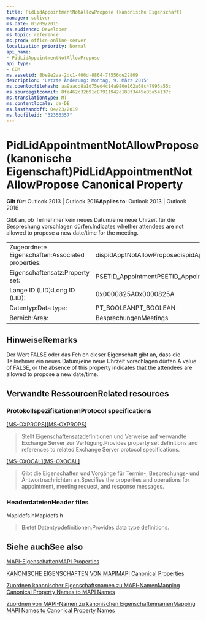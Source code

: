```yaml
---
title: PidLidAppointmentNotAllowPropose (kanonische Eigenschaft)
manager: soliver
ms.date: 03/09/2015
ms.audience: Developer
ms.topic: reference
ms.prod: office-online-server
localization_priority: Normal
api_name:
- PidLidAppointmentNotAllowPropose
api_type:
- COM
ms.assetid: 8be9e2aa-2dc1-406d-8864-7f556de22809
description: 'Letzte Änderung: Montag, 9. März 2015'
ms.openlocfilehash: aa9aacd8a1d75ed4c14a980e162a68c47995a55c
ms.sourcegitcommit: 8fe462c32b91c87911942c188f3445e85a54137c
ms.translationtype: MT
ms.contentlocale: de-DE
ms.lasthandoff: 04/23/2019
ms.locfileid: "32356357"
---
```

# <a name="pidlidappointmentnotallowpropose-canonical-property"></a><span data-ttu-id="98017-103">PidLidAppointmentNotAllowPropose (kanonische Eigenschaft)</span><span class="sxs-lookup"><span data-stu-id="98017-103">PidLidAppointmentNotAllowPropose Canonical Property</span></span>

  
  
<span data-ttu-id="98017-104">**Gilt für**: Outlook 2013 | Outlook 2016</span><span class="sxs-lookup"><span data-stu-id="98017-104">**Applies to**: Outlook 2013 | Outlook 2016</span></span> 
  
<span data-ttu-id="98017-105">Gibt an, ob Teilnehmer kein neues Datum/eine neue Uhrzeit für die Besprechung vorschlagen dürfen.</span><span class="sxs-lookup"><span data-stu-id="98017-105">Indicates whether attendees are not allowed to propose a new date/time for the meeting.</span></span>
  
|||
|:-----|:-----|
|<span data-ttu-id="98017-106">Zugeordnete Eigenschaften:</span><span class="sxs-lookup"><span data-stu-id="98017-106">Associated properties:</span></span>  <br/> |<span data-ttu-id="98017-107">dispidApptNotAllowPropose</span><span class="sxs-lookup"><span data-stu-id="98017-107">dispidApptNotAllowPropose</span></span>  <br/> |
|<span data-ttu-id="98017-108">Eigenschaftensatz:</span><span class="sxs-lookup"><span data-stu-id="98017-108">Property set:</span></span>  <br/> |<span data-ttu-id="98017-109">PSETID_Appointment</span><span class="sxs-lookup"><span data-stu-id="98017-109">PSETID_Appointment</span></span>  <br/> |
|<span data-ttu-id="98017-110">Lange ID (LID):</span><span class="sxs-lookup"><span data-stu-id="98017-110">Long ID (LID):</span></span>  <br/> |<span data-ttu-id="98017-111">0x0000825A</span><span class="sxs-lookup"><span data-stu-id="98017-111">0x0000825A</span></span>  <br/> |
|<span data-ttu-id="98017-112">Datentyp:</span><span class="sxs-lookup"><span data-stu-id="98017-112">Data type:</span></span>  <br/> |<span data-ttu-id="98017-113">PT_BOOLEAN</span><span class="sxs-lookup"><span data-stu-id="98017-113">PT_BOOLEAN</span></span>  <br/> |
|<span data-ttu-id="98017-114">Bereich:</span><span class="sxs-lookup"><span data-stu-id="98017-114">Area:</span></span>  <br/> |<span data-ttu-id="98017-115">Besprechungen</span><span class="sxs-lookup"><span data-stu-id="98017-115">Meetings</span></span>  <br/> |
   
## <a name="remarks"></a><span data-ttu-id="98017-116">Hinweise</span><span class="sxs-lookup"><span data-stu-id="98017-116">Remarks</span></span>

<span data-ttu-id="98017-117">Der Wert FALSE oder das Fehlen dieser Eigenschaft gibt an, dass die Teilnehmer ein neues Datum/eine neue Uhrzeit vorschlagen dürfen.</span><span class="sxs-lookup"><span data-stu-id="98017-117">A value of FALSE, or the absence of this property indicates that the attendees are allowed to propose a new date/time.</span></span>
  
## <a name="related-resources"></a><span data-ttu-id="98017-118">Verwandte Ressourcen</span><span class="sxs-lookup"><span data-stu-id="98017-118">Related resources</span></span>

### <a name="protocol-specifications"></a><span data-ttu-id="98017-119">Protokollspezifikationen</span><span class="sxs-lookup"><span data-stu-id="98017-119">Protocol specifications</span></span>

<span data-ttu-id="98017-120">[[MS-OXPROPS]](https://msdn.microsoft.com/library/f6ab1613-aefe-447d-a49c-18217230b148%28Office.15%29.aspx)</span><span class="sxs-lookup"><span data-stu-id="98017-120">[[MS-OXPROPS]](https://msdn.microsoft.com/library/f6ab1613-aefe-447d-a49c-18217230b148%28Office.15%29.aspx)</span></span>
  
> <span data-ttu-id="98017-121">Stellt Eigenschaftensatzdefinitionen und Verweise auf verwandte Exchange Server zur Verfügung.</span><span class="sxs-lookup"><span data-stu-id="98017-121">Provides property set definitions and references to related Exchange Server protocol specifications.</span></span>
    
<span data-ttu-id="98017-122">[[MS-OXOCAL]](https://msdn.microsoft.com/library/09861fde-c8e4-4028-9346-e7c214cfdba1%28Office.15%29.aspx)</span><span class="sxs-lookup"><span data-stu-id="98017-122">[[MS-OXOCAL]](https://msdn.microsoft.com/library/09861fde-c8e4-4028-9346-e7c214cfdba1%28Office.15%29.aspx)</span></span>
  
> <span data-ttu-id="98017-123">Gibt die Eigenschaften und Vorgänge für Termin-, Besprechungs- und Antwortnachrichten an.</span><span class="sxs-lookup"><span data-stu-id="98017-123">Specifies the properties and operations for appointment, meeting request, and response messages.</span></span>
    
### <a name="header-files"></a><span data-ttu-id="98017-124">Headerdateien</span><span class="sxs-lookup"><span data-stu-id="98017-124">Header files</span></span>

<span data-ttu-id="98017-125">Mapidefs.h</span><span class="sxs-lookup"><span data-stu-id="98017-125">Mapidefs.h</span></span>
  
> <span data-ttu-id="98017-126">Bietet Datentypdefinitionen.</span><span class="sxs-lookup"><span data-stu-id="98017-126">Provides data type definitions.</span></span>
    
## <a name="see-also"></a><span data-ttu-id="98017-127">Siehe auch</span><span class="sxs-lookup"><span data-stu-id="98017-127">See also</span></span>



[<span data-ttu-id="98017-128">MAPI-Eigenschaften</span><span class="sxs-lookup"><span data-stu-id="98017-128">MAPI Properties</span></span>](mapi-properties.md)
  
[<span data-ttu-id="98017-129">KANONISCHE EIGENSCHAFTEN VON MAPI</span><span class="sxs-lookup"><span data-stu-id="98017-129">MAPI Canonical Properties</span></span>](mapi-canonical-properties.md)
  
[<span data-ttu-id="98017-130">Zuordnen kanonischer Eigenschaftsnamen zu MAPI-Namen</span><span class="sxs-lookup"><span data-stu-id="98017-130">Mapping Canonical Property Names to MAPI Names</span></span>](mapping-canonical-property-names-to-mapi-names.md)
  
[<span data-ttu-id="98017-131">Zuordnen von MAPI-Namen zu kanonischen Eigenschaftennamen</span><span class="sxs-lookup"><span data-stu-id="98017-131">Mapping MAPI Names to Canonical Property Names</span></span>](mapping-mapi-names-to-canonical-property-names.md)

